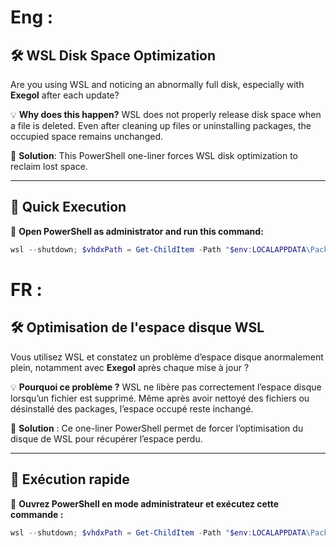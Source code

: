 # Eng :
## 🛠️ WSL Disk Space Optimization

Are you using WSL and noticing an abnormally full disk, especially with **Exegol** after each update?

💡 **Why does this happen?**
WSL does not properly release disk space when a file is deleted. Even after cleaning up files or uninstalling packages, the occupied space remains unchanged.

🔧 **Solution**: This PowerShell one-liner forces WSL disk optimization to reclaim lost space.

---

## 🚀 Quick Execution

📌 **Open PowerShell as administrator and run this command:**
```powershell
wsl --shutdown; $vhdxPath = Get-ChildItem -Path "$env:LOCALAPPDATA\Packages" -Filter "CanonicalGroupLimited.Ubuntu_*" | Select-Object -First 1 | ForEach-Object { "$($_.FullName)\LocalState\ext4.vhdx" }; if (Test-Path $vhdxPath) { Optimize-VHD -Path $vhdxPath -Mode Full; Write-Output "Optimization completed: $vhdxPath" } else { Write-Output "ext4.vhdx file not found." }
```



# FR :
## 🛠️ Optimisation de l'espace disque WSL

Vous utilisez WSL et constatez un problème d’espace disque anormalement plein, notamment avec **Exegol** après chaque mise à jour ?

💡 **Pourquoi ce problème ?**
WSL ne libère pas correctement l’espace disque lorsqu’un fichier est supprimé. Même après avoir nettoyé des fichiers ou désinstallé des packages, l’espace occupé reste inchangé.

🔧 **Solution** : Ce one-liner PowerShell permet de forcer l’optimisation du disque de WSL pour récupérer l’espace perdu.

---

## 🚀 Exécution rapide

📌 **Ouvrez PowerShell en mode administrateur et exécutez cette commande :**
```powershell
wsl --shutdown; $vhdxPath = Get-ChildItem -Path "$env:LOCALAPPDATA\Packages" -Filter "CanonicalGroupLimited.Ubuntu_*" | Select-Object -First 1 | ForEach-Object { "$($_.FullName)\LocalState\ext4.vhdx" }; if (Test-Path $vhdxPath) { Optimize-VHD -Path $vhdxPath -Mode Full; Write-Output "Optimisation terminée : $vhdxPath" } else { Write-Output "Fichier ext4.vhdx introuvable." }
```
